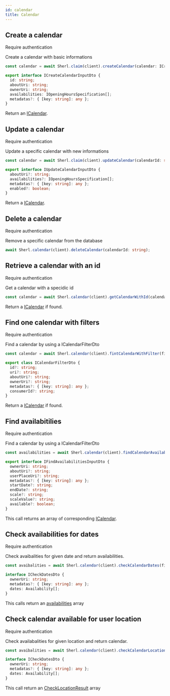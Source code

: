```yaml
---
id: calendar
title: Calendar
---
```


## Create a calendar

<span class="badge badge--warning">Require authentication</span>

Create a calendar with basic informations

```ts
const calendar = await Sherl.claim(client).createCalendar(calendar: ICreateCalendarInputDto);
```

```ts
export interface ICreateCalendarInputDto {
  id: string;
  aboutUri: string;
  ownerUri: string;
  availabilities: IOpeningHoursSpecification[];
  metadatas?: { [key: string]: any };
}
```
Return an [ICalendar](calendar-types#icalendar).

## Update a calendar

<span class="badge badge--warning">Require authentication</span>

Update a specific calendar with new informations

```ts
const calendar = await Sherl.claim(client).updateCalendar(calendarId: string, calendarData:IUpdateCalendarInputDto );
```

```ts
export interface IUpdateCalendarInputDto {
  aboutUri?: string;
  availabilities?: IOpeningHoursSpecification[];
  metadatas?: { [key: string]: any };
  enabled?: boolean;
}
```
Return a [ICalendar](calendar-types#icalendar).

## Delete a calendar

<span class="badge badge--warning">Require authentication</span>

Remove a specific calendar from the database

```ts
await Sherl.calendar(client).deleteCalendar(calendarId: string);
```

## Retrieve a calendar with an id

<span class="badge badge--warning">Require authentication</span>

Get a calendar with a specidic id

```ts
const calendar = await Sherl.calendar(client).getCalendarWithId(calendarId: string);
```
Return a [ICalendar](calendar-types#icalendar) if found.


## Find one calendar with filters
<span class="badge badge--warning">Require authentication</span>

Find a calendar by using a ICalendarFilterDto

```ts
const calendar = await Sherl.calendar(client).fintCalendarWithFilter(filter: ICalendarFilterDto);
```

```ts
export class ICalendarFilterDto {
  id?: string;
  uri?: string;
  aboutUri?: string;
  ownerUri?: string;
  metadatas?: { [key: string]: any };
  consumerId?: string;
}
```
Return a [ICalendar](calendar-types#icalendar) if found.


## Find availabitilies

<span class="badge badge--warning">Require authentication</span>

Find a calendar by using a ICalendarFilterDto

```ts
const availabilities = await Sherl.calendar(client).findCalendarAvailabilitiesWithFilter(filter: IFindAvailabilitiesInputDto);
```

```ts
export interface IFindAvailabilitiesInputDto {
  ownerUri: string;
  aboutUri?: string;
  userPlaceUri?: string;
  metadatas?: { [key: string]: any };
  startDate?: string;
  endDate?: string;
  scale?: string;
  scaleValue?: string;
  available?: boolean;
}
```


This call returns an array of corresponding [ICalendar](calendar-types#icalendar).

## Check availabilities for dates

<span class="badge badge--warning">Require authentication</span>

Check avaibalities for given date and return availabilities.

```ts
const avaibalities = await Sherl.calendar(client).checkCalendarDates(filter: ICheckDatesDto);
```
```ts
interface ICheckDatesDto {
  ownerUri: string;
  metadatas?: { [key: string]: any };
  dates: Availability[];
} 
```
This calls return an [availabilities](calendar-types#availability) array

## Check calendar available for user location

<span class="badge badge--warning">Require authentication</span>

Check availabalities for given location and return calendar.

```ts
const avaibalities = await Sherl.calendar(client).checkCalendarLocation(filter: ICheckLocationInputDto);
```

```ts
interface ICheckDatesDto {
  ownerUri: string;
  metadatas?: { [key: string]: any };
  dates: Availability[];
} 
```
This call return an [CheckLocationResult](calendar-types#ICheckLocationResult) array